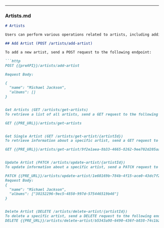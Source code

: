 
---

### Artists.md

```markdown
# Artists

Users can perform various operations related to artists, including adding, updating, and deleting artists. The API supports a many-to-many relationship between albums and artists.

## Add Artist (POST /artists/add-artist)

To add a new artist, send a POST request to the following endpoint:

```http
POST {{preAPI}}/artists/add-artist

Request Body:

{
  "name": "Michael Jackson",
  "albums": []
}


Get Artists (GET /artists/get-artists)
To retrieve a list of all artists, send a GET request to the following endpoint:

GET {{PRE_URL}}/artists/get-artists


Get Single Artist (GET /artists/get-artist/{artistId})
To retrieve information about a specific artist, send a GET request to the following endpoint:

GET {{PRE_URL}}/artists/get-artist/9f2e1aea-8b33-4665-8262-9ee702d205aa


Update Artist (PATCH /artists/update-artist/{artistId})
To update information about a specific artist, send a PATCH request to the following endpoint:

PATCH {{PRE_URL}}/artists/update-artist/1e60169b-784b-4f15-ace0-43dc7f2c801a
Request Body:
{
  "name": "Michael Jackson",
  "albums": ["38152296-9ec5-4850-997d-575446519b46"]
}


Delete Artist (DELETE /artists/delete-artist/{artistId})
To delete a specific artist, send a DELETE request to the following endpoint:
DELETE {{PRE_URL}}/artists/delete-artist/b5343a98-6490-436f-b838-74c1b2c584d2
